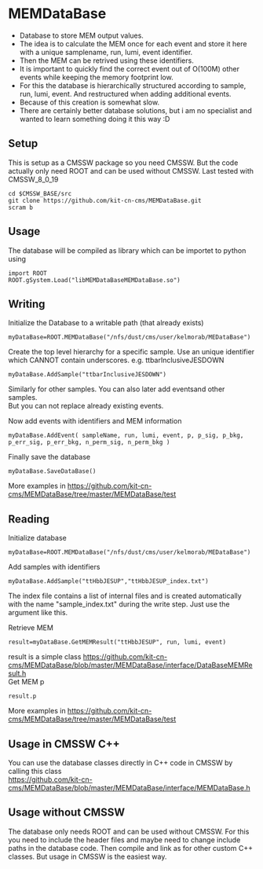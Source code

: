 MEMDataBase
===================================

* Database to store MEM output values.
* The idea is to calculate the MEM once for each event and store it here with a unique samplename, run, lumi, event identifier.
* Then the MEM can be retrived using these identifiers.
* It is important to quickly find the correct event out of O(100M) other events while keeping the memory footprint low.
* For this the database is hierarchically structured according to sample, run, lumi, event. And restructured when adding additional events.
* Because of this creation is somewhat slow.
* There are certainly better database solutions, but i am no specialist and wanted to learn something doing it this way :D

Setup
-----

This is setup as a CMSSW package so you need CMSSW. But the code actually only need ROOT and can be used without CMSSW.
Last tested with CMSSW_8_0_19
~~~
cd $CMSSW_BASE/src
git clone https://github.com/kit-cn-cms/MEMDataBase.git
scram b 
~~~

Usage
-----
The database will be compiled as library which can be importet to python using 
~~~
import ROOT
ROOT.gSystem.Load("libMEMDataBaseMEMDataBase.so")
~~~

Writing
-----
Initialize the Database to a writable path (that already exists)
~~~
myDataBase=ROOT.MEMDataBase("/nfs/dust/cms/user/kelmorab/MEDataBase")
~~~
Create the top level hierarchy for a specific sample. 
Use an unique identifier which CANNOT contain underscores.
e.g. ttbarInclusiveJESDOWN 
~~~
myDataBase.AddSample("ttbarInclusiveJESDOWN")
~~~
Similarly for other samples. You can also later add eventsand other samples.   
But you can not replace already existing events.   

Now add events with identifiers and MEM information
~~~
myDataBase.AddEvent( sampleName, run, lumi, event, p, p_sig, p_bkg, p_err_sig, p_err_bkg, n_perm_sig, n_perm_bkg )
~~~
Finally save the database
~~~
myDataBase.SaveDataBase()
~~~

More examples in https://github.com/kit-cn-cms/MEMDataBase/tree/master/MEMDataBase/test

Reading
-----
Initialize database
~~~
myDataBase=ROOT.MEMDataBase("/nfs/dust/cms/user/kelmorab/MEDataBase")
~~~
Add samples with identifiers
~~~
myDataBase.AddSample("ttHbbJESUP","ttHbbJESUP_index.txt")
~~~
The index file contains a list of internal files and is created automatically with the name "sample_index.txt" during the write step. Just use the argument like this.

Retrieve MEM 
~~~
result=myDataBase.GetMEMResult("ttHbbJESUP", run, lumi, event)
~~~
result is a simple class https://github.com/kit-cn-cms/MEMDataBase/blob/master/MEMDataBase/interface/DataBaseMEMResult.h   
Get MEM p
~~~
result.p
~~~
More examples in https://github.com/kit-cn-cms/MEMDataBase/tree/master/MEMDataBase/test

Usage in CMSSW C++
-----
You can use the database classes directly in C++ code in CMSSW by calling this class   
https://github.com/kit-cn-cms/MEMDataBase/blob/master/MEMDataBase/interface/MEMDataBase.h

Usage without CMSSW
-----
The database only needs ROOT and can be used without CMSSW.
For this you need to include the header files and maybe need to change include paths in the database code.
Then compile and link as for other custom C++ classes.
But usage in CMSSW is the easiest way.
